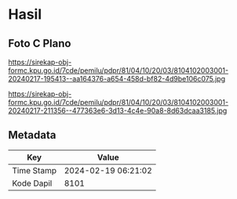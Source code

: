 # Hasil

## Foto C Plano

https://sirekap-obj-formc.kpu.go.id/7cde/pemilu/pdpr/81/04/10/20/03/8104102003001-20240217-195413--aa164376-a654-458d-bf82-4d9be106c075.jpg

https://sirekap-obj-formc.kpu.go.id/7cde/pemilu/pdpr/81/04/10/20/03/8104102003001-20240217-211356--477363e6-3d13-4c4e-90a8-8d63dcaa3185.jpg


## Metadata

| Key        | Value               |
| ---------- | ------------------- |
| Time Stamp | 2024-02-19 06:21:02 |
| Kode Dapil | 8101                |



